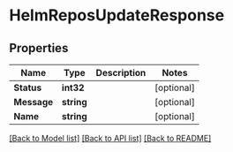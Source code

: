# HelmReposUpdateResponse

## Properties

Name | Type | Description | Notes
------------ | ------------- | ------------- | -------------
**Status** | **int32** |  | [optional] 
**Message** | **string** |  | [optional] 
**Name** | **string** |  | [optional] 

[[Back to Model list]](../README.md#documentation-for-models) [[Back to API list]](../README.md#documentation-for-api-endpoints) [[Back to README]](../README.md)


